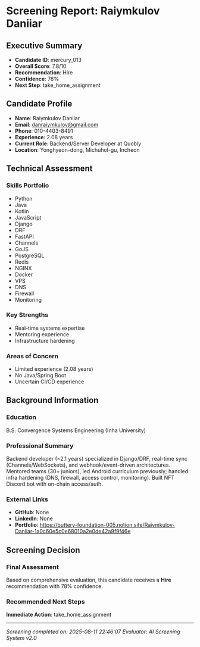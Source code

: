 # Screening Report: Raiymkulov Daniiar

## Executive Summary
- **Candidate ID**: mercury_013
- **Overall Score**: 7.8/10
- **Recommendation**: Hire
- **Confidence**: 78%
- **Next Step**: take_home_assignment

## Candidate Profile
- **Name**: Raiymkulov Daniiar
- **Email**: danraiymkulov@gmail.com
- **Phone**: 010-4403-8491
- **Experience**: 2.08 years
- **Current Role**: Backend/Server Developer at Quobly
- **Location**: Yonghyeon-dong, Michuhol-gu, Incheon

## Technical Assessment

### Skills Portfolio
- Python
- Java
- Kotlin
- JavaScript
- Django
- DRF
- FastAPI
- Channels
- GoJS
- PostgreSQL
- Redis
- NGINX
- Docker
- VPS
- DNS
- Firewall
- Monitoring


### Key Strengths
- Real-time systems expertise
- Mentoring experience
- Infrastructure hardening

### Areas of Concern
- Limited experience (2.08 years)
- No Java/Spring Boot
- Uncertain CI/CD experience

## Background Information

### Education
B.S. Convergence Systems Engineering (Inha University)

### Professional Summary
Backend developer (~2.1 years) specialized in Django/DRF, real-time sync (Channels/WebSockets), and webhook/event-driven architectures. Mentored teams (30+ juniors), led Android curriculum previously; handled infra hardening (DNS, firewall, access control, monitoring). Built NFT Discord bot with on-chain access/auth.

### External Links
- **GitHub**: None
- **LinkedIn**: None
- **Portfolio**: https://buttery-foundation-005.notion.site/Raiymkulov-Daniiar-1a0c60e5c0e68010a2e0de42a9f9f46e

## Screening Decision

### Final Assessment
Based on comprehensive evaluation, this candidate receives a **Hire** recommendation with 78% confidence.

### Recommended Next Steps
**Immediate Action**: take_home_assignment

---
*Screening completed on: 2025-08-11 22:46:07*
*Evaluator: AI Screening System v2.0*
